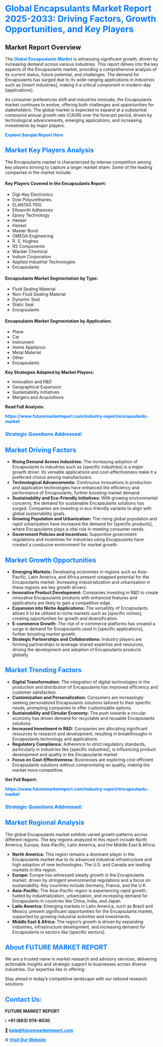 <h1 style="color: #007BFF;">Global Encapsulants Market Report 2025-2033: Driving Factors, Growth Opportunities, and Key Players</h1>

<section id="overview">
<h2>Market Report Overview</h2>
<p>The <a href="https://www.futuremarketreport.com/industry-report/encapsulants-market" style="color: #007BFF; text-decoration: none;"><strong>Global Encapsulants Market</strong></a> is witnessing significant growth, driven by increasing demand across various industries. This report delves into the key aspects of the Encapsulants market, providing a comprehensive analysis of its current status, future potential, and challenges. The demand for Encapsulants has surged due to its wide-ranging applications in industries such as [insert industries], making it a critical component in modern-day [applications].</p>
<p>As consumer preferences shift and industries innovate, the Encapsulants market continues to evolve, offering both challenges and opportunities for stakeholders. The global market is expected to expand at a substantial compound annual growth rate (CAGR) over the forecast period, driven by technological advancements, emerging applications, and increasing investments by major players.</p>
</section>

<section id="overview">
<p><a href="https://www.futuremarketreport.com/request-sample/reportId=107256" style="color: #007BFF; text-decoration: none;"><strong>Explore Sample Report Here</strong></a></p>
</section>

<section id="key-players">
<h2 style="color: #007BFF;">Market Key Players Analysis</h2>
<p>The Encapsulants market is characterized by intense competition among key players striving to capture a larger market share. Some of the leading companies in the market include:</p>
<h4>Key Players Covered in the Encapsulants Report:</h4>
<ul><li>Digi-Key Electronics</li><li>Dow Polyurethanes</li><li>ELANTAS PDG</li><li>Ellsworth Adhesives</li><li>Epoxy Technology</li><li>Henkel</li><li>Henkel</li><li>Master Bond</li><li>OMEGA Engineering</li><li>R. S. Hughes</li><li>RS Components</li><li>Wacker Chemical</li><li>Indium Corporation</li><li>Applied Industrial Technologies</li><li>Encapsulants</li></ul>
<h4>Encapsulants Market Segmentation by Type:</h4>
<ul><li>Fluid Sealing Material</li><li>Non-Fluid Sealing Material</li><li>Dynamic Seal</li><li>Static Seal</li><li>Encapsulants</li></ul>

<h4>Encapsulants Market Segmentation by Application:</h4>
<ul><li>Plane</li><li>Car</li><li>Instrument</li><li>Home Appliance</li><li>Metal Material</li><li>Other</li><li>Encapsulants</li></ul>
<p><strong>Key Strategies Adopted by Market Players:</strong></p>
<ul>
<li>Innovation and R&D</li>
<li>Geographical Expansion</li>
<li>Sustainability Initiatives</li>
<li>Mergers and Acquisitions</li>
</ul>
</section>

<section>
<p><strong>Read Full Analysis: </strong></p><a href="https://www.futuremarketreport.com/industry-report/encapsulants-market" style="color: #007BFF; text-decoration: none;"><strong>https://www.futuremarketreport.com/industry-report/encapsulants-market</strong></a>
<h3 style="color: #007BFF;">Strategic Questions Addressed:</h3>
</section>

<section id="driving-factors">
<h2 style="color: #007BFF;">Market Driving Factors</h2>
<ul>
<li><strong>Rising Demand Across Industries:</strong> The increasing adoption of Encapsulants in industries such as [specific industries] is a major growth driver. Its versatile applications and cost-effectiveness make it a preferred choice among manufacturers.</li>
<li><strong>Technological Advancements:</strong> Continuous innovations in production and application technologies have enhanced the efficiency and performance of Encapsulants, further boosting market demand.</li>
<li><strong>Sustainability and Eco-Friendly Initiatives:</strong> With growing environmental concerns, the demand for sustainable Encapsulants solutions has surged. Companies are investing in eco-friendly variants to align with global sustainability goals.</li>
<li><strong>Growing Population and Urbanization:</strong> The rising global population and rapid urbanization have increased the demand for [specific products], where Encapsulants plays a vital role in meeting consumer needs.</li>
<li><strong>Government Policies and Incentives:</strong> Supportive government regulations and incentives for industries using Encapsulants have created a conducive environment for market growth.</li>
</ul>
</section>

<section id="growth-opportunities">
<h2 style="color: #007BFF;">Market Growth Opportunities</h2>
<ul>
<li><strong>Emerging Markets:</strong> Developing economies in regions such as Asia-Pacific, Latin America, and Africa present untapped potential for the Encapsulants market. Increasing industrialization and urbanization in these regions are key growth drivers.</li>
<li><strong>Innovative Product Development:</strong> Companies investing in R&D to create innovative Encapsulants products with enhanced features and applications are likely to gain a competitive edge.</li>
<li><strong>Expansion into Niche Applications:</strong> The versatility of Encapsulants allows it to be utilized in niche markets such as [specific niches], creating opportunities for growth and diversification.</li>
<li><strong>E-commerce Growth:</strong> The rise of e-commerce platforms has created a surge in demand for Encapsulants used in [specific applications], further boosting market growth.</li>
<li><strong>Strategic Partnerships and Collaborations:</strong> Industry players are forming partnerships to leverage shared expertise and resources, driving the development and adoption of Encapsulants products globally.</li>
</ul>
</section>

<section id="trending-factors">
<h2 style="color: #007BFF;">Market Trending Factors</h2>
<ul>
<li><strong>Digital Transformation:</strong> The integration of digital technologies in the production and distribution of Encapsulants has improved efficiency and customer satisfaction.</li>
<li><strong>Customization and Personalization:</strong> Consumers are increasingly seeking personalized Encapsulants solutions tailored to their specific needs, prompting companies to offer customizable options.</li>
<li><strong>Sustainability and Circular Economy:</strong> The push towards a circular economy has driven demand for recyclable and reusable Encapsulants solutions.</li>
<li><strong>Increased Investment in R&D:</strong> Companies are allocating significant resources to research and development, resulting in breakthroughs in Encapsulants technology and applications.</li>
<li><strong>Regulatory Compliance:</strong> Adherence to strict regulatory standards, particularly in industries like [specific industries], is influencing product development and quality in the Encapsulants market.</li>
<li><strong>Focus on Cost-Effectiveness:</strong> Businesses are exploring cost-efficient Encapsulants solutions without compromising on quality, making the market more competitive.</li>
</ul>
</section>

<section>
<p><strong>Get Full Report: </strong></p><a href="https://www.futuremarketreport.com/industry-report/encapsulants-market" style="color: #007BFF; text-decoration: none;"><strong>https://www.futuremarketreport.com/industry-report/encapsulants-market</strong></a>
<h3 style="color: #007BFF;">Strategic Questions Addressed:</h3>
</section>


<section id="regional-analysis">
<h2 style="color: #007BFF;">Market Regional Analysis</h2>
<p>The global Encapsulants market exhibits varied growth patterns across different regions. The key regions analyzed in this report include North America, Europe, Asia-Pacific, Latin America, and the Middle East & Africa:</p>
<ul>
<li><strong>North America:</strong> This region remains a dominant player in the Encapsulants market due to its advanced industrial infrastructure and high adoption of new technologies. The U.S. and Canada are leading markets in this region.</li>
<li><strong>Europe:</strong> Europe has witnessed steady growth in the Encapsulants market, driven by stringent environmental regulations and a focus on sustainability. Key countries include Germany, France, and the U.K.</li>
<li><strong>Asia-Pacific:</strong> The Asia-Pacific region is experiencing rapid growth, fueled by industrialization, urbanization, and increasing demand for Encapsulants in countries like China, India, and Japan.</li>
<li><strong>Latin America:</strong> Emerging markets in Latin America, such as Brazil and Mexico, present significant opportunities for the Encapsulants market, supported by growing industrial activities and investments.</li>
<li><strong>Middle East & Africa:</strong> The region’s growth is driven by expanding industries, infrastructure development, and increasing demand for Encapsulants in sectors like [specific sectors].</li>
</ul>
</section>

<footer>
<h2 style="color: #007BFF;">About FUTURE MARKET REPORT</h2>
<p>We are a trusted name in market research and advisory services, delivering actionable insights and strategic support to businesses across diverse industries. Our expertise lies in offering:</p>

<p>Stay ahead in today’s competitive landscape with our tailored research solutions.</p>

<h2 style="color: #007BFF;">Contact Us:</h2>
<p><strong>FUTURE MARKET REPORT</strong></p>
<p>📞 <strong>+91 (883) 074-8030</strong></p>
<p>📧 <strong><a href="mailto:help@futuremarketreport.com" style="color: #007BFF;">help@futuremarketreport.com</a></strong></p>
<p>🌐 <strong><a href="https://www.futuremarketreport.com/" style="color: #007BFF;">Visit Our Website</a></strong></p>
</footer>